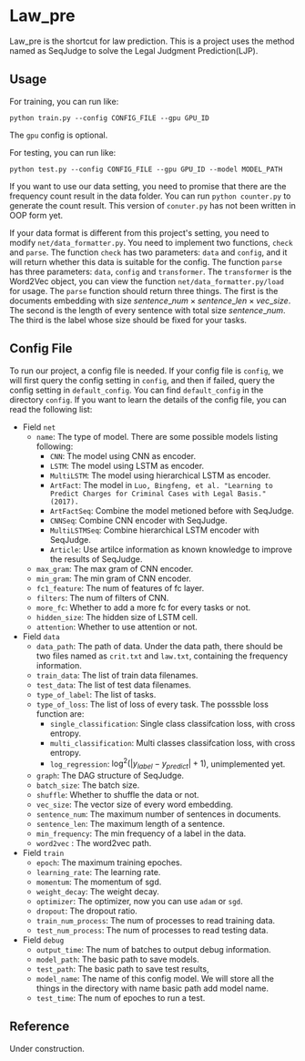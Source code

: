 # Law_pre

Law_pre is the shortcut for law prediction. This is a project uses the method named as SeqJudge to solve the Legal Judgment Prediction(LJP).

## Usage

For training, you can run like:

```
python train.py --config CONFIG_FILE --gpu GPU_ID
```

The ``gpu`` config is optional.

For testing, you can run like:

```
python test.py --config CONFIG_FILE --gpu GPU_ID --model MODEL_PATH
```

If you want to use our data setting, you need to promise that there are the frequency count result in the data folder. You can run ``python counter.py`` to generate the count result. This version of ``conuter.py`` has not been written in OOP form yet.

If your data format is different from this project's setting, you need to modify ``net/data_formatter.py``. You need to implement two functions, ``check`` and ``parse``. The function ``check`` has two parameters: ``data`` and ``config``, and it will return whether this data is suitable for the config. The function ``parse`` has three parameters: ``data``, ``config`` and ``transformer``. The ``transformer`` is the Word2Vec object, you can view the function ``net/data_formatter.py/load`` for usage. The ``parse`` function should return three things. The first is the documents embedding with size $sentence\_num\times sentence\_len\times vec\_size$. The second is the length of every sentence with total size $sentence\_num$. The third is the label whose size should be fixed for your tasks.

## Config File

To run our project, a config file is needed. If your config file is ``config``, we will first query the config setting in ``config``, and then if failed, query the config setting in ``default_config``. You can find ``default_config`` in the directory ``config``. If you want to learn the details of the config file, you can read the following list:

* Field ``net``
    * ``name``: The type of model. There are some possible models listing following:
        * ``CNN``: The model using CNN as encoder.
        * ``LSTM``: The model using LSTM as encoder.
        * ``MultiLSTM``: The model using hierarchical LSTM as encoder.
        * ``ArtFact``: The model in ``Luo, Bingfeng, et al. "Learning to Predict Charges for Criminal Cases with Legal Basis." (2017).``
        * ``ArtFactSeq``: Combine the model metioned before with SeqJudge.
        * ``CNNSeq``: Combine CNN encoder with SeqJudge.
        * ``MultiLSTMSeq``: Combine hierarchical LSTM encoder with SeqJudge.
        * ``Article``: Use artilce information as known knowledge to improve the results of SeqJudge.
    * ``max_gram``: The max gram of CNN encoder.
    * ``min_gram``: The min gram of CNN encoder.
    * ``fc1_feature``: The num of features of fc layer.
    * ``filters``: The num of filters of CNN.
    * ``more_fc``: Whether to add a more fc for every tasks or not.
    * ``hidden_size``: The hidden size of LSTM cell.
    * ``attention``: Whether to use attention or not.
* Field ``data``
    * ``data_path``: The path of data. Under the data path, there should be two files named as ``crit.txt`` and ``law.txt``, containing the frequency information.
    * ``train_data``: The list of train data filenames.
    * ``test_data``: The list of test data filenames.
    * ``type_of_label``: The list of tasks.
    * ``type_of_loss``: The list of loss of every task. The posssble loss function are:
        * ``single_classification``: Single class classifcation loss, with cross entropy.
        * ``multi_classification``: Multi classes classifcation loss, with cross entropy.
        * ``log_regression``: $\log^2\left(\left|y_{label}-y_{predict}\right|+1\right)$, unimplemented yet.
    * ``graph``: The DAG structure of SeqJudge.
    * ``batch_size``: The batch size.
    * ``shuffle``: Whether to shuffle the data or not.
    * ``vec_size``: The vector size of every word embedding.
    * ``sentence_num``: The maximum number of sentences in documents.
    * ``sentence_len``: The maximum length of a sentence.
    * ``min_frequency``: The min frequency of a label in the data.
    * ``word2vec`` : The word2vec path.
* Field ``train``
    * ``epoch``: The maximum training epoches.
    * ``learning_rate``: The learning rate.
    * ``momentum``: The momentum of sgd.
    * ``weight_decay``: The weight decay.
    * ``optimizer``: The optimizer, now you can use ``adam`` or ``sgd``.
    * ``dropout``: The dropout ratio.
    * ``train_num_process``: The num of processes to read training data.
    * ``test_num_process``: The num of processes to read testing data.
* Field ``debug``
    * ``output_time``: The num of batches to output debug information.
    * ``model_path``: The basic path to save models.
    * ``test_path``: The basic path to save test results,
    * ``model_name``: The name of this config model. We will store all the things in the directory with name basic path add model name.
    * ``test_time``: The num of epoches to run a test.

## Reference

Under construction.



